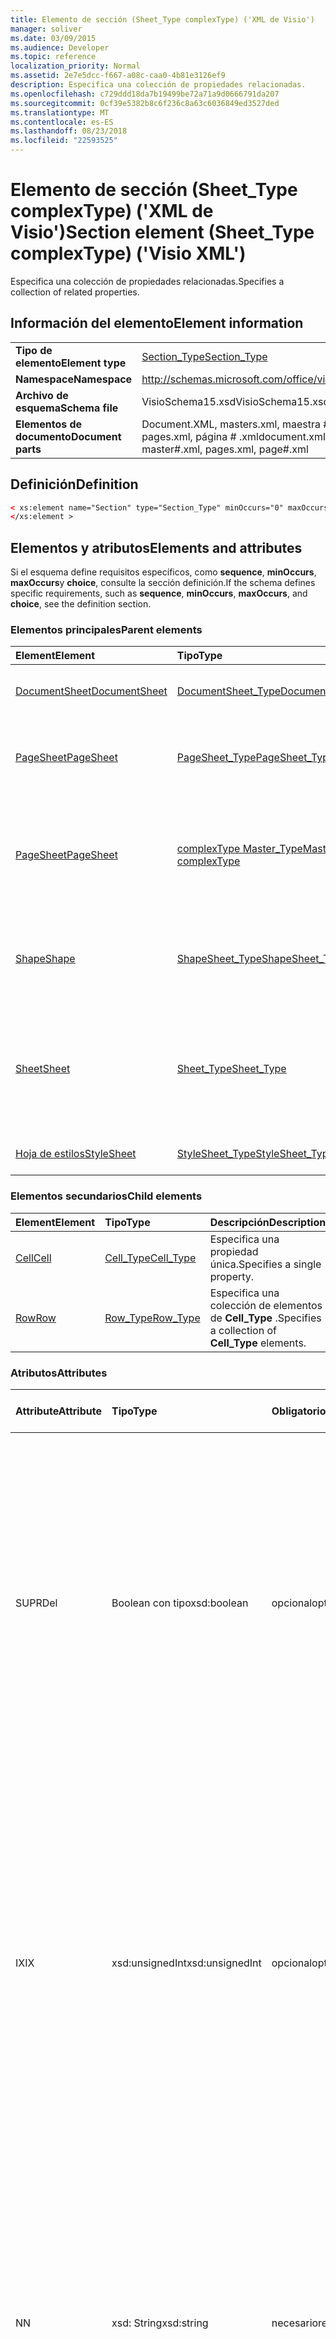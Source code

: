 ```yaml
---
title: Elemento de sección (Sheet_Type complexType) ('XML de Visio')
manager: soliver
ms.date: 03/09/2015
ms.audience: Developer
ms.topic: reference
localization_priority: Normal
ms.assetid: 2e7e5dcc-f667-a08c-caa0-4b81e3126ef9
description: Especifica una colección de propiedades relacionadas.
ms.openlocfilehash: c729ddd18da7b19499be72a71a9d0666791da207
ms.sourcegitcommit: 0cf39e5382b8c6f236c8a63c6036849ed3527ded
ms.translationtype: MT
ms.contentlocale: es-ES
ms.lasthandoff: 08/23/2018
ms.locfileid: "22593525"
---
```

# <a name="section-element-sheettype-complextype-visio-xml"></a><span data-ttu-id="db580-103">Elemento de sección (Sheet_Type complexType) ('XML de Visio')</span><span class="sxs-lookup"><span data-stu-id="db580-103">Section element (Sheet_Type complexType) ('Visio XML')</span></span>

<span data-ttu-id="db580-104">Especifica una colección de propiedades relacionadas.</span><span class="sxs-lookup"><span data-stu-id="db580-104">Specifies a collection of related properties.</span></span>
  
## <a name="element-information"></a><span data-ttu-id="db580-105">Información del elemento</span><span class="sxs-lookup"><span data-stu-id="db580-105">Element information</span></span>

|||
|:-----|:-----|
|<span data-ttu-id="db580-106">**Tipo de elemento**</span><span class="sxs-lookup"><span data-stu-id="db580-106">**Element type**</span></span> <br/> |[<span data-ttu-id="db580-107">Section_Type</span><span class="sxs-lookup"><span data-stu-id="db580-107">Section_Type</span></span>](section_type-complextypevisio-xml.md) <br/> |
|<span data-ttu-id="db580-108">**Namespace**</span><span class="sxs-lookup"><span data-stu-id="db580-108">**Namespace**</span></span> <br/> |http://schemas.microsoft.com/office/visio/2012/main  <br/> |
|<span data-ttu-id="db580-109">**Archivo de esquema**</span><span class="sxs-lookup"><span data-stu-id="db580-109">**Schema file**</span></span> <br/> |<span data-ttu-id="db580-110">VisioSchema15.xsd</span><span class="sxs-lookup"><span data-stu-id="db580-110">VisioSchema15.xsd</span></span>  <br/> |
|<span data-ttu-id="db580-111">**Elementos de documento**</span><span class="sxs-lookup"><span data-stu-id="db580-111">**Document parts**</span></span> <br/> |<span data-ttu-id="db580-112">Document.XML, masters.xml, maestra # .xml, pages.xml, página # .xml</span><span class="sxs-lookup"><span data-stu-id="db580-112">document.xml, masters.xml, master#.xml, pages.xml, page#.xml</span></span>  <br/> |
   
## <a name="definition"></a><span data-ttu-id="db580-113">Definición</span><span class="sxs-lookup"><span data-stu-id="db580-113">Definition</span></span>

```XML
< xs:element name="Section" type="Section_Type" minOccurs="0" maxOccurs="unbounded" >
</xs:element >
```

## <a name="elements-and-attributes"></a><span data-ttu-id="db580-114">Elementos y atributos</span><span class="sxs-lookup"><span data-stu-id="db580-114">Elements and attributes</span></span>

<span data-ttu-id="db580-115">Si el esquema define requisitos específicos, como **sequence**, **minOccurs**, **maxOccurs**y **choice**, consulte la sección definición.</span><span class="sxs-lookup"><span data-stu-id="db580-115">If the schema defines specific requirements, such as **sequence**, **minOccurs**, **maxOccurs**, and **choice**, see the definition section.</span></span> 
  
### <a name="parent-elements"></a><span data-ttu-id="db580-116">Elementos principales</span><span class="sxs-lookup"><span data-stu-id="db580-116">Parent elements</span></span>

|<span data-ttu-id="db580-117">**Element**</span><span class="sxs-lookup"><span data-stu-id="db580-117">**Element**</span></span>|<span data-ttu-id="db580-118">**Tipo**</span><span class="sxs-lookup"><span data-stu-id="db580-118">**Type**</span></span>|<span data-ttu-id="db580-119">**Descripción**</span><span class="sxs-lookup"><span data-stu-id="db580-119">**Description**</span></span>|
|:-----|:-----|:-----|
|[<span data-ttu-id="db580-120">DocumentSheet</span><span class="sxs-lookup"><span data-stu-id="db580-120">DocumentSheet</span></span>](documentsheet-element-visiodocument_type-complextypevisio-xml.md) <br/> |[<span data-ttu-id="db580-121">DocumentSheet_Type</span><span class="sxs-lookup"><span data-stu-id="db580-121">DocumentSheet_Type</span></span>](documentsheet_type-complextypevisio-xml.md) <br/> |<span data-ttu-id="db580-122">Especifica las propiedades de un dibujo.</span><span class="sxs-lookup"><span data-stu-id="db580-122">Specifies properties of a drawing.</span></span>  <br/> |
|[<span data-ttu-id="db580-123">PageSheet</span><span class="sxs-lookup"><span data-stu-id="db580-123">PageSheet</span></span>](pagesheet-element-page_type-complextypevisio-xml.md) <br/> |[<span data-ttu-id="db580-124">PageSheet_Type</span><span class="sxs-lookup"><span data-stu-id="db580-124">PageSheet_Type</span></span>](pagesheet_type-complextypevisio-xml.md) <br/> |<span data-ttu-id="db580-125">Especifica las propiedades de una página en un dibujo.</span><span class="sxs-lookup"><span data-stu-id="db580-125">Specifies the properties of a page in a drawing.</span></span>  <br/> |
|[<span data-ttu-id="db580-126">PageSheet</span><span class="sxs-lookup"><span data-stu-id="db580-126">PageSheet</span></span>](pagesheet-element-master_type-complextypevisio-xml.md) <br/> |[<span data-ttu-id="db580-127">complexType Master_Type</span><span class="sxs-lookup"><span data-stu-id="db580-127">Master_Type complexType</span></span>](master_type-complextypevisio-xml.md) <br/> |<span data-ttu-id="db580-128">Especifica las propiedades de la página de dibujo asociadas con el patrón.</span><span class="sxs-lookup"><span data-stu-id="db580-128">Specifies the properties of the drawing page associated with the master.</span></span>  <br/> |
|[<span data-ttu-id="db580-129">Shape</span><span class="sxs-lookup"><span data-stu-id="db580-129">Shape</span></span>](shape-element-shapes_type-complextypevisio-xml.md) <br/> |[<span data-ttu-id="db580-130">ShapeSheet_Type</span><span class="sxs-lookup"><span data-stu-id="db580-130">ShapeSheet_Type</span></span>](shapesheet_type-complextypevisio-xml.md) <br/> |<span data-ttu-id="db580-131">Especifica una colección de las propiedades asociadas con una forma.</span><span class="sxs-lookup"><span data-stu-id="db580-131">Specifies a collection of properties associated with a shape.</span></span>  <br/> |
|[<span data-ttu-id="db580-132">Sheet</span><span class="sxs-lookup"><span data-stu-id="db580-132">Sheet</span></span>](shape-element-shapes_type-complextypevisio-xml.md) <br/> |[<span data-ttu-id="db580-133">Sheet_Type</span><span class="sxs-lookup"><span data-stu-id="db580-133">Sheet_Type</span></span>](sheet_type-complextypevisio-xml.md) <br/> |<span data-ttu-id="db580-134">Especifica una colección de las propiedades asociadas con un estilo, dibujo, dibujo página o una forma.</span><span class="sxs-lookup"><span data-stu-id="db580-134">Specifies a collection of properties associated with a style, drawing, drawing page, or shape.</span></span>  <br/> |
|[<span data-ttu-id="db580-135">Hoja de estilos</span><span class="sxs-lookup"><span data-stu-id="db580-135">StyleSheet</span></span>](stylesheet-element-stylesheets_type-complextypevisio-xml.md) <br/> |[<span data-ttu-id="db580-136">StyleSheet_Type</span><span class="sxs-lookup"><span data-stu-id="db580-136">StyleSheet_Type</span></span>](stylesheet_type-complextypevisio-xml.md) <br/> |<span data-ttu-id="db580-137">Especifica una hoja de estilos.</span><span class="sxs-lookup"><span data-stu-id="db580-137">Specifies a style sheet.</span></span>  <br/> |
   
### <a name="child-elements"></a><span data-ttu-id="db580-138">Elementos secundarios</span><span class="sxs-lookup"><span data-stu-id="db580-138">Child elements</span></span>

|<span data-ttu-id="db580-139">**Element**</span><span class="sxs-lookup"><span data-stu-id="db580-139">**Element**</span></span>|<span data-ttu-id="db580-140">**Tipo**</span><span class="sxs-lookup"><span data-stu-id="db580-140">**Type**</span></span>|<span data-ttu-id="db580-141">**Descripción**</span><span class="sxs-lookup"><span data-stu-id="db580-141">**Description**</span></span>|
|:-----|:-----|:-----|
|[<span data-ttu-id="db580-142">Cell</span><span class="sxs-lookup"><span data-stu-id="db580-142">Cell</span></span>](cell-elementvisio-xml.md) <br/> |[<span data-ttu-id="db580-143">Cell_Type</span><span class="sxs-lookup"><span data-stu-id="db580-143">Cell_Type</span></span>](cell_type-complextypevisio-xml.md) <br/> |<span data-ttu-id="db580-144">Especifica una propiedad única.</span><span class="sxs-lookup"><span data-stu-id="db580-144">Specifies a single property.</span></span>  <br/> |
|[<span data-ttu-id="db580-145">Row</span><span class="sxs-lookup"><span data-stu-id="db580-145">Row</span></span>](http://msdn.microsoft.com/library/c978e3eb-b895-8fb7-e2ba-88c50e57b3db%28Office.15%29.aspx) <br/> |[<span data-ttu-id="db580-146">Row_Type</span><span class="sxs-lookup"><span data-stu-id="db580-146">Row_Type</span></span>](row_type-complextypevisio-xml.md) <br/> |<span data-ttu-id="db580-147">Especifica una colección de elementos de **Cell_Type** .</span><span class="sxs-lookup"><span data-stu-id="db580-147">Specifies a collection of **Cell_Type** elements.</span></span>  <br/> |
   
### <a name="attributes"></a><span data-ttu-id="db580-148">Atributos</span><span class="sxs-lookup"><span data-stu-id="db580-148">Attributes</span></span>

|<span data-ttu-id="db580-149">**Attribute**</span><span class="sxs-lookup"><span data-stu-id="db580-149">**Attribute**</span></span>|<span data-ttu-id="db580-150">**Tipo**</span><span class="sxs-lookup"><span data-stu-id="db580-150">**Type**</span></span>|<span data-ttu-id="db580-151">**Obligatorio**</span><span class="sxs-lookup"><span data-stu-id="db580-151">**Required**</span></span>|<span data-ttu-id="db580-152">**Descripción**</span><span class="sxs-lookup"><span data-stu-id="db580-152">**Description**</span></span>|<span data-ttu-id="db580-153">**Valores posibles**</span><span class="sxs-lookup"><span data-stu-id="db580-153">**Possible values**</span></span>|
|:-----|:-----|:-----|:-----|:-----|
|<span data-ttu-id="db580-154">SUPR</span><span class="sxs-lookup"><span data-stu-id="db580-154">Del</span></span>  <br/> |<span data-ttu-id="db580-155">Boolean con tipo</span><span class="sxs-lookup"><span data-stu-id="db580-155">xsd:boolean</span></span>  <br/> |<span data-ttu-id="db580-156">opcional</span><span class="sxs-lookup"><span data-stu-id="db580-156">optional</span></span>  <br/> |<span data-ttu-id="db580-157">Especifica si se ha eliminado una colección que en caso contrario, ¿se heredan.</span><span class="sxs-lookup"><span data-stu-id="db580-157">Specifies whether a collection that would otherwise be inherited has been deleted.</span></span> <span data-ttu-id="db580-158">DEBE ser igual a 0 o 1.</span><span class="sxs-lookup"><span data-stu-id="db580-158">It MUST be equal to 0 or 1.</span></span> <span data-ttu-id="db580-159">Un valor de 1 especifica que la colección no se usa y que se debe omitir.</span><span class="sxs-lookup"><span data-stu-id="db580-159">A value of 1 specifies that the collection is unused and MUST be ignored.</span></span> <span data-ttu-id="db580-160">Un valor de 0 especifica que la colección de propiedades es válida para la forma.</span><span class="sxs-lookup"><span data-stu-id="db580-160">A value of 0 specifies that the collection of properties is valid for the shape.</span></span> <span data-ttu-id="db580-161">Si el atributo **SUPR** no está presente, el valor es 0.</span><span class="sxs-lookup"><span data-stu-id="db580-161">If the **Del** attribute is not present, the value is 0.</span></span>  <br/> |<span data-ttu-id="db580-162">Valores del tipo Boolean con tipo.</span><span class="sxs-lookup"><span data-stu-id="db580-162">Values of the xsd:boolean type.</span></span>  <br/> |
|<span data-ttu-id="db580-163">IX</span><span class="sxs-lookup"><span data-stu-id="db580-163">IX</span></span>  <br/> |<span data-ttu-id="db580-164">xsd:unsignedInt</span><span class="sxs-lookup"><span data-stu-id="db580-164">xsd:unsignedInt</span></span>  <br/> |<span data-ttu-id="db580-165">opcional</span><span class="sxs-lookup"><span data-stu-id="db580-165">optional</span></span>  <br/> |<span data-ttu-id="db580-166">Especifica el índice de base cero del elemento.</span><span class="sxs-lookup"><span data-stu-id="db580-166">Specifies the zero-based index of the element.</span></span> <span data-ttu-id="db580-167">DEBE ser único entre todos los elementos de **Section_Type** con el mismo atributo **N** de la que contiene **Sheet_Type**.</span><span class="sxs-lookup"><span data-stu-id="db580-167">It MUST be unique amongst all of the **Section_Type** elements with the same **N** attribute of the containing **Sheet_Type**.</span></span> <span data-ttu-id="db580-168">DEBE ser mayor que el atributo **IX** de cualquier elemento de **Section_Type** anterior con el mismo atributo **N** de la que contiene **Sheet_Type**.</span><span class="sxs-lookup"><span data-stu-id="db580-168">It MUST be greater than the **IX** attribute of any preceding **Section_Type** element with the same **N** attribute of the containing **Sheet_Type**.</span></span>  <br/> |<span data-ttu-id="db580-169">Valores del tipo xsd:unsignedInt.</span><span class="sxs-lookup"><span data-stu-id="db580-169">Values of the xsd:unsignedInt type.</span></span>  <br/> |
|<span data-ttu-id="db580-170">N</span><span class="sxs-lookup"><span data-stu-id="db580-170">N</span></span>  <br/> |<span data-ttu-id="db580-171">xsd: String</span><span class="sxs-lookup"><span data-stu-id="db580-171">xsd:string</span></span>  <br/> |<span data-ttu-id="db580-172">necesario</span><span class="sxs-lookup"><span data-stu-id="db580-172">required</span></span>  <br/> |<span data-ttu-id="db580-173">Especifica el nombre independiente del idioma de la colección de propiedades.</span><span class="sxs-lookup"><span data-stu-id="db580-173">Specifies the language-independent name of the collection of properties.</span></span> <span data-ttu-id="db580-174">DEBE ser único entre todos los elementos **Section_Type** del elemento **Sheet_Type** que lo contiene, a menos que sea igual a "Geometría".</span><span class="sxs-lookup"><span data-stu-id="db580-174">It MUST be unique amongst all of the **Section_Type** elements of the containing **Sheet_Type** element, unless it is equal to "Geometry".</span></span> <span data-ttu-id="db580-175">DEBE ser igual que un subtítulo en **secciones**.</span><span class="sxs-lookup"><span data-stu-id="db580-175">It MUST be equal to a subheading in **Sections**.</span></span>  <br/> |<span data-ttu-id="db580-176">Valores del tipo XSD: String.</span><span class="sxs-lookup"><span data-stu-id="db580-176">Values of the xsd:string type.</span></span>  <br/> |
   
### <a name="remarks"></a><span data-ttu-id="db580-177">Comentarios</span><span class="sxs-lookup"><span data-stu-id="db580-177">Remarks</span></span>

<span data-ttu-id="db580-178">El atributo **N** de este elemento de la **sección** debe ser uno de un conjunto limitado de valores que corresponden a las celdas de **ShapeSheet** .</span><span class="sxs-lookup"><span data-stu-id="db580-178">The **N** attribute of this **Section** element must be one of a limited set of values that correspond to **ShapeSheet** cells.</span></span> <span data-ttu-id="db580-179">Hacer referencia a la tabla siguiente para determinar los valores del atributo **N** permitidas para este elemento de **sección** .</span><span class="sxs-lookup"><span data-stu-id="db580-179">Refer to the table below to determine the values of the **N** attribute that are permitted for this **Section** element.</span></span> 
  
|<span data-ttu-id="db580-180">**Valor**</span><span class="sxs-lookup"><span data-stu-id="db580-180">**Value**</span></span>|<span data-ttu-id="db580-181">**Descripción**</span><span class="sxs-lookup"><span data-stu-id="db580-181">**Description**</span></span>|<span data-ttu-id="db580-182">**Más información**</span><span class="sxs-lookup"><span data-stu-id="db580-182">**More information**</span></span>|
|:-----|:-----|:-----|
|<span data-ttu-id="db580-183">Actions</span><span class="sxs-lookup"><span data-stu-id="db580-183">Actions</span></span>  <br/> |<span data-ttu-id="db580-184">Una colección de propiedades que se usan para la evaluación de la fórmula.</span><span class="sxs-lookup"><span data-stu-id="db580-184">A collection of properties that are used for formula evaluation.</span></span> <span data-ttu-id="db580-185">DEBE tener un elemento primario **ShapeSheet_Type** o **PageSheet_Type** .</span><span class="sxs-lookup"><span data-stu-id="db580-185">It MUST have a **ShapeSheet_Type** or **PageSheet_Type** parent element.</span></span>  <br/> |[<span data-ttu-id="db580-186">Sección de acciones</span><span class="sxs-lookup"><span data-stu-id="db580-186">Actions Section</span></span>](actions-section.md) <br/> |
|<span data-ttu-id="db580-187">ActionTag</span><span class="sxs-lookup"><span data-stu-id="db580-187">ActionTag</span></span>  <br/> |<span data-ttu-id="db580-188">Una colección de propiedades que se usan para la evaluación de la fórmula sólo.</span><span class="sxs-lookup"><span data-stu-id="db580-188">A collection of properties that are used for formula evaluation only.</span></span> <span data-ttu-id="db580-189">DEBE tener un elemento primario **ShapeSheet_Type** o **PageSheet_Type** .</span><span class="sxs-lookup"><span data-stu-id="db580-189">It MUST have a **ShapeSheet_Type** or **PageSheet_Type** parent element.</span></span>  <br/> |[<span data-ttu-id="db580-190">Sección de la etiqueta de acción</span><span class="sxs-lookup"><span data-stu-id="db580-190">Action Tag Section</span></span>](action-tag-section.md) <br/> |
|<span data-ttu-id="db580-191">Connections</span><span class="sxs-lookup"><span data-stu-id="db580-191">Connections</span></span>  <br/> |<span data-ttu-id="db580-192">Una colección de propiedades que se usan para la evaluación de la fórmula sólo.</span><span class="sxs-lookup"><span data-stu-id="db580-192">A collection of properties that are used for formula evaluation only.</span></span> <span data-ttu-id="db580-193">DEBE tener un elemento primario de **ShapeSheet_Type** .</span><span class="sxs-lookup"><span data-stu-id="db580-193">It MUST have a **ShapeSheet_Type** parent element.</span></span>  <br/> ||
|<span data-ttu-id="db580-194">Controles</span><span class="sxs-lookup"><span data-stu-id="db580-194">Controls</span></span>  <br/> |<span data-ttu-id="db580-195">Una colección de propiedades que se usan para la evaluación de la fórmula sólo.</span><span class="sxs-lookup"><span data-stu-id="db580-195">A collection of properties that are used for formula evaluation only.</span></span> <span data-ttu-id="db580-196">DEBE tener un elemento primario de **ShapeSheet_Type** .</span><span class="sxs-lookup"><span data-stu-id="db580-196">It MUST have a **ShapeSheet_Type** parent element.</span></span>  <br/> |[<span data-ttu-id="db580-197">Sección de controles</span><span class="sxs-lookup"><span data-stu-id="db580-197">Controls Section</span></span>](controls-section.md) <br/> |
|<span data-ttu-id="db580-198">Hipervínculo</span><span class="sxs-lookup"><span data-stu-id="db580-198">Hyperlink</span></span>  <br/> |<span data-ttu-id="db580-199">Una colección de propiedades relacionadas que especifican los hipervínculos de la forma.</span><span class="sxs-lookup"><span data-stu-id="db580-199">A collection of related properties that specify the shape hyperlinks.</span></span> <span data-ttu-id="db580-200">DEBE tener un elemento primario de **ShapeSheet_Type** .</span><span class="sxs-lookup"><span data-stu-id="db580-200">It MUST have a **ShapeSheet_Type** parent element.</span></span>  <br/> |[<span data-ttu-id="db580-201">Sección de hipervínculos</span><span class="sxs-lookup"><span data-stu-id="db580-201">Hyperlinks Section</span></span>](hyperlinks-section.md) <br/> |
|<span data-ttu-id="db580-202">Formas de datos</span><span class="sxs-lookup"><span data-stu-id="db580-202">ShapeData</span></span>  <br/> |<span data-ttu-id="db580-203">Una colección de propiedades relacionadas que especifique los datos de formas.</span><span class="sxs-lookup"><span data-stu-id="db580-203">A collection of related properties that specify the shape data.</span></span> <span data-ttu-id="db580-204">DEBE tener un elemento primario de **ShapeSheet_Type** .</span><span class="sxs-lookup"><span data-stu-id="db580-204">It MUST have a **ShapeSheet_Type** parent element.</span></span>  <br/> |[<span data-ttu-id="db580-205">Sección de datos de formas</span><span class="sxs-lookup"><span data-stu-id="db580-205">Shape Data Section</span></span>](shape-data-section.md) <br/> |
|<span data-ttu-id="db580-206">User</span><span class="sxs-lookup"><span data-stu-id="db580-206">User</span></span>  <br/> |<span data-ttu-id="db580-207">Una colección de propiedades que se usan para la evaluación de la fórmula.</span><span class="sxs-lookup"><span data-stu-id="db580-207">A collection of properties that are used for formula evaluation.</span></span> <span data-ttu-id="db580-208">DEBE tener un elemento primario **DocumentSheet_Type**, **PageSheet_Type**o **ShapeSheet_Type** .</span><span class="sxs-lookup"><span data-stu-id="db580-208">It MUST have a **DocumentSheet_Type**, **PageSheet_Type**, or **ShapeSheet_Type** parent element.</span></span>  <br/> |[<span data-ttu-id="db580-209">Sección de celdas definidas por el usuario</span><span class="sxs-lookup"><span data-stu-id="db580-209">User-defined Cells Section</span></span>](user-defined-cells-section.md) <br/> |
   
<span data-ttu-id="db580-210">El atributo **IX** de este elemento de la **sección** debe ser uno de un conjunto limitado de valores que corresponden a las celdas de **ShapeSheet** .</span><span class="sxs-lookup"><span data-stu-id="db580-210">The **IX** attribute of this **Section** element must be one of a limited set of values that correspond to **ShapeSheet** cells.</span></span> <span data-ttu-id="db580-211">Hacer referencia a la tabla siguiente para determinar los valores del atributo **IX** que están permitidos para este elemento de **sección** .</span><span class="sxs-lookup"><span data-stu-id="db580-211">Refer to the table below to determine the values of the **IX** attribute that are permitted for this **Section** element.</span></span> 
  
|<span data-ttu-id="db580-212">**Valor**</span><span class="sxs-lookup"><span data-stu-id="db580-212">**Value**</span></span>|<span data-ttu-id="db580-213">**Descripción**</span><span class="sxs-lookup"><span data-stu-id="db580-213">**Description**</span></span>|<span data-ttu-id="db580-214">**Más información**</span><span class="sxs-lookup"><span data-stu-id="db580-214">**More information**</span></span>|
|:-----|:-----|:-----|
|<span data-ttu-id="db580-215">Annotation</span><span class="sxs-lookup"><span data-stu-id="db580-215">Annotation</span></span>  <br/> |<span data-ttu-id="db580-216">Una colección de propiedades que contienen información sobre los comentarios insertados en una página de documento.</span><span class="sxs-lookup"><span data-stu-id="db580-216">A collection of properties that contain information about comments inserted into a document page.</span></span>  <br/> |[<span data-ttu-id="db580-217">Sección de anotación</span><span class="sxs-lookup"><span data-stu-id="db580-217">Annotation Section</span></span>](annotation-section.md) <br/> |
|<span data-ttu-id="db580-218">Carácter</span><span class="sxs-lookup"><span data-stu-id="db580-218">Character</span></span>  <br/> |<span data-ttu-id="db580-219">Una colección de propiedades relacionadas que especifican las propiedades de carácter del texto de una forma.</span><span class="sxs-lookup"><span data-stu-id="db580-219">A collection of related properties that specify the character properties of the text of a shape.</span></span> <span data-ttu-id="db580-220">DEBE tener un elemento primario de **ShapeSheet_Type** o un elemento primario de **StyleSheet_Type** .</span><span class="sxs-lookup"><span data-stu-id="db580-220">It MUST have a **ShapeSheet_Type** parent element or a **StyleSheet_Type** parent element.</span></span>  <br/> |[<span data-ttu-id="db580-221">Sección de caracteres</span><span class="sxs-lookup"><span data-stu-id="db580-221">Character Section</span></span>](character-section.md) <br/> |
|<span data-ttu-id="db580-222">Connections</span><span class="sxs-lookup"><span data-stu-id="db580-222">Connections</span></span>  <br/> |<span data-ttu-id="db580-223">Una colección de propiedades que se usan para la evaluación de la fórmula sólo.</span><span class="sxs-lookup"><span data-stu-id="db580-223">A collection of properties that are used for formula evaluation only.</span></span> <span data-ttu-id="db580-224">DEBE tener un elemento primario de **ShapeSheet_Type** .</span><span class="sxs-lookup"><span data-stu-id="db580-224">It MUST have a **ShapeSheet_Type** parent element.</span></span>  <br/> |[<span data-ttu-id="db580-225">Sección de puntos de conexión</span><span class="sxs-lookup"><span data-stu-id="db580-225">Connection Points Section</span></span>](connection-points-section.md) <br/> |
|<span data-ttu-id="db580-226">Field</span><span class="sxs-lookup"><span data-stu-id="db580-226">Field</span></span>  <br/> |<span data-ttu-id="db580-227">Una colección de propiedades relacionadas que especifican los campos de texto de una forma.</span><span class="sxs-lookup"><span data-stu-id="db580-227">A collection of related properties that specify the text fields of a shape.</span></span> <span data-ttu-id="db580-228">DEBE tener un elemento primario de **ShapeSheet_Type** .</span><span class="sxs-lookup"><span data-stu-id="db580-228">It MUST have a **ShapeSheet_Type** parent element.</span></span>  <br/> |[<span data-ttu-id="db580-229">Sección de campos de texto</span><span class="sxs-lookup"><span data-stu-id="db580-229">Text Fields Section</span></span>](text-fields-section.md) <br/> |
|<span data-ttu-id="db580-230">FillGradient</span><span class="sxs-lookup"><span data-stu-id="db580-230">FillGradient</span></span>  <br/> |<span data-ttu-id="db580-231">Una colección de propiedades que especifican el degradado de color de relleno de una forma.</span><span class="sxs-lookup"><span data-stu-id="db580-231">A collection of properties that specify the fill color gradient of a shape.</span></span> <span data-ttu-id="db580-232">DEBE tener un elemento primario **ShapeSheet_Type** o **StyleSheet_Type** .</span><span class="sxs-lookup"><span data-stu-id="db580-232">It MUST have a **ShapeSheet_Type** or **StyleSheet_Type** parent element.</span></span>  <br/> |[<span data-ttu-id="db580-233">Sección Degradado de relleno</span><span class="sxs-lookup"><span data-stu-id="db580-233">Fill Gradient Section</span></span>](fill-gradient-section.md) <br/> |
|<span data-ttu-id="db580-234">Geometría</span><span class="sxs-lookup"><span data-stu-id="db580-234">Geometry</span></span>  <br/> |<span data-ttu-id="db580-235">Una colección de propiedades relacionadas que especifican la visualización de geometría.</span><span class="sxs-lookup"><span data-stu-id="db580-235">A collection of related properties that specify the geometry visualization.</span></span> <span data-ttu-id="db580-236">DEBE tener un elemento primario de **ShapeSheet_Type** .</span><span class="sxs-lookup"><span data-stu-id="db580-236">It MUST have a **ShapeSheet_Type** parent element.</span></span> <span data-ttu-id="db580-237">El primer elemento secundario de **Row_Type** de este elemento debe ser del tipo MoveTo, RelMoveTo, Ellipse o InfiniteLine.</span><span class="sxs-lookup"><span data-stu-id="db580-237">The first **Row_Type** child element of this element MUST be of type MoveTo, RelMoveTo, Ellipse, or InfiniteLine.</span></span>  <br/> |[<span data-ttu-id="db580-238">Sección de geometría</span><span class="sxs-lookup"><span data-stu-id="db580-238">Geometry Section</span></span>](geometry-section.md) <br/> |
|<span data-ttu-id="db580-239">Layers</span><span class="sxs-lookup"><span data-stu-id="db580-239">Layers</span></span>  <br/> |<span data-ttu-id="db580-240">Una colección de propiedades que se muestran todas las capas definidas en una página de dibujo.</span><span class="sxs-lookup"><span data-stu-id="db580-240">A collection of properties that show all layers defined on a drawing page.</span></span> <span data-ttu-id="db580-241">DEBE ser el elemento secundario de un elemento **PageSheet_Type** .</span><span class="sxs-lookup"><span data-stu-id="db580-241">It MUST be the child of a **PageSheet_Type** element.</span></span>  <br/> |[<span data-ttu-id="db580-242">Sección de capas</span><span class="sxs-lookup"><span data-stu-id="db580-242">Layers Section</span></span>](layers-section.md) <br/> |
|<span data-ttu-id="db580-243">Línea degradado</span><span class="sxs-lookup"><span data-stu-id="db580-243">Line Gradient</span></span>  <br/> |<span data-ttu-id="db580-244">Una colección de propiedades relacionadas que especifican el degradado de color de línea de una forma.</span><span class="sxs-lookup"><span data-stu-id="db580-244">A collection of related properties that specify the line color gradient of a shape.</span></span> <span data-ttu-id="db580-245">DEBE tener un elemento primario **ShapeSheet_Type** o **StyleSheet_Type** .</span><span class="sxs-lookup"><span data-stu-id="db580-245">It MUST have a **ShapeSheet_Type** or **StyleSheet_Type** parent element.</span></span>  <br/> |[<span data-ttu-id="db580-246">Sección Degradado de línea</span><span class="sxs-lookup"><span data-stu-id="db580-246">Line Gradient Section</span></span>](line-gradient-section.md) <br/> |
|<span data-ttu-id="db580-247">Paragraph</span><span class="sxs-lookup"><span data-stu-id="db580-247">Paragraph</span></span>  <br/> |<span data-ttu-id="db580-248">Una colección de propiedades relacionadas que especifican las propiedades de párrafo del texto de una forma.</span><span class="sxs-lookup"><span data-stu-id="db580-248">A collection of related properties that specify the paragraph properties of the text of a shape.</span></span> <span data-ttu-id="db580-249">DEBE tener un elemento primario de **ShapeSheet_Type** o un elemento primario de **StyleSheet_Type** .</span><span class="sxs-lookup"><span data-stu-id="db580-249">It MUST have a **ShapeSheet_Type** parent element or a **StyleSheet_Type** parent element.</span></span>  <br/> |[<span data-ttu-id="db580-250">Sección de párrafo</span><span class="sxs-lookup"><span data-stu-id="db580-250">Paragraph Section</span></span>](paragraph-section.md) <br/> |
|<span data-ttu-id="db580-251">Reviewer</span><span class="sxs-lookup"><span data-stu-id="db580-251">Reviewer</span></span>  <br/> |<span data-ttu-id="db580-252">Una colección de propiedades que se usan para la evaluación de la fórmula.</span><span class="sxs-lookup"><span data-stu-id="db580-252">A collection of properties that are used for formula evaluation.</span></span> <span data-ttu-id="db580-253">DEBE tener un elemento primario de **DocumentSheet_Type** .</span><span class="sxs-lookup"><span data-stu-id="db580-253">It MUST have a **DocumentSheet_Type** parent element.</span></span>  <br/> |[<span data-ttu-id="db580-254">Sección de revisor</span><span class="sxs-lookup"><span data-stu-id="db580-254">Reviewer Section</span></span>](reviewer-section.md) <br/> |
|<span data-ttu-id="db580-255">Principio</span><span class="sxs-lookup"><span data-stu-id="db580-255">Scratch</span></span>  <br/> |<span data-ttu-id="db580-256">Una colección de propiedades que se usan para la evaluación de la fórmula.</span><span class="sxs-lookup"><span data-stu-id="db580-256">A collection of properties that are used for formula evaluation.</span></span> <span data-ttu-id="db580-257">DEBE tener un elemento primario **DocumentSheet_Type**, **PageSheet_Type**o **ShapeSheet_Type** .</span><span class="sxs-lookup"><span data-stu-id="db580-257">It MUST have a **DocumentSheet_Type**, **PageSheet_Type**, or **ShapeSheet_Type** parent element.</span></span>  <br/> |[<span data-ttu-id="db580-258">Sección de borrador</span><span class="sxs-lookup"><span data-stu-id="db580-258">Scratch Section</span></span>](scratch-section.md) <br/> |
|<span data-ttu-id="db580-259">Pestañas</span><span class="sxs-lookup"><span data-stu-id="db580-259">Tabs</span></span>  <br/> |<span data-ttu-id="db580-260">Una colección de propiedades relacionadas que especifican las propiedades de las fichas del texto de una forma.</span><span class="sxs-lookup"><span data-stu-id="db580-260">A collection of related properties that specify the tabs properties of the text of a shape.</span></span> <span data-ttu-id="db580-261">DEBE tener un elemento primario de **ShapeSheet_Type** o un elemento primario de **StyleSheet_Type** .</span><span class="sxs-lookup"><span data-stu-id="db580-261">It MUST have a **ShapeSheet_Type** parent element or a **StyleSheet_Type** parent element.</span></span>  <br/> |[<span data-ttu-id="db580-262">Sección de tabulaciones</span><span class="sxs-lookup"><span data-stu-id="db580-262">Tabs Section</span></span>](tabs-section.md) <br/> |
   


